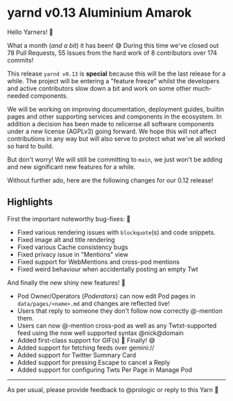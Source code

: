 # yarnd v0.13 Aluminium Amarok

Hello Yarners! 🤗

What a month (_and a bit_) it has been! 😅 During this time we've closed out
78 Pull Requests, 55 Issues from the hard work of 8 contributors over 174 commits!

This release `yarnd v0.13` is **special** because this will be the last release
for a while. The project will be entering a "feature freeze" whilst the developers
and active contributors slow down a bit and work on some other much-needed components.

We will be working on improving documentation, deployment guides, builtin pages
and other supporting services and components in the ecosystem. In addition a
decision has been made to relicense all software components under a new license
(AGPLv3) going forward. We hope this will not affect contributions in any way but
will also serve to protect what we've all worked so hard to build.

But don't worry! We will still be committing to `main`, we just won't be adding
and new significant new features for a while.

Without further ado, here are the following changes for our 0.12 release!

## Highlights

First the important noteworthy bug-fixes: 🐞

- Fixed various rendering issues with `blockquote`(s) and code snippets.
- Fixed image alt and title rendering
- Fixed various Cache consistency bugs
- Fixed privacy issue in "Mentions" view
- Fixed support for WebMentions and cross-pod mentions
- Fixed weird behaviour when accidentally posting an empty Twt

And finally the new shiny new features! 🥳

- Pod Owner/Operators (_Poderators_) can now edit Pod pages in `data/pages/<name>.md` and changes are reflected live!
- Users that reply to someone they don't follow now correctly @-mention them.
- Users can now @-mention cross-pod as well as any Twtxt-supported feed using the now well supported syntax @nick@domain
- Added first-class support for GIF(s) 🦋 Finally! 😅
- Added support for fetching feeds over gemini://
- Added support for Twitter Summary Card
- Added support for pressing Escape to cancel a Reply
- Added support for configuring Twts Per Page in Manage Pod

----

As per usual, please provide feedback to @prologic or reply to this Yarn 🤗
